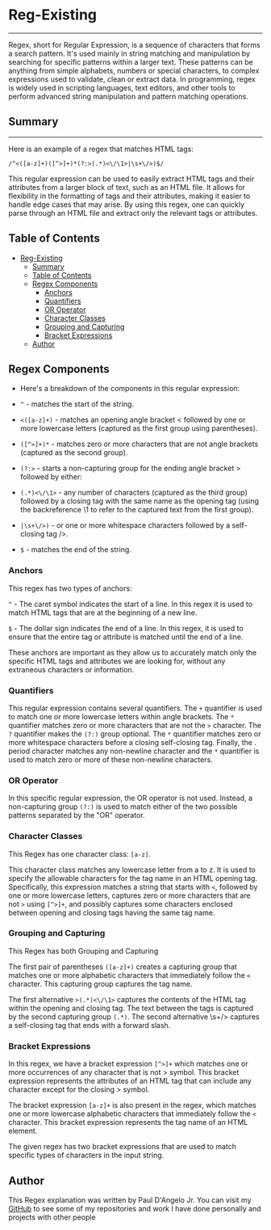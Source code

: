 # Reg-Existing
___
Regex, short for Regular Expression, is a sequence of characters that forms a search pattern. It's used mainly in string matching and manipulation by searching for specific patterns within a larger text. These patterns can be anything from simple alphabets, numbers or special characters, to complex expressions used to validate, clean or extract data. In programming, regex is widely used in scripting languages, text editors, and other tools to perform advanced string manipulation and pattern matching operations.

## Summary
___

Here is an example of a regex that matches HTML tags:

``` /^<([a-z]+)([^>]+)*(?:>(.*)<\/\1>|\s+\/>)$/ ```

This regular expression can be used to easily extract HTML tags and their attributes from a larger block of text, such as an HTML file. It allows for flexibility in the formatting of tags and their attributes, making it easier to handle edge cases that may arise. By using this regex, one can quickly parse through an HTML file and extract only the relevant tags or attributes.

## Table of Contents

- [Reg-Existing](#reg-existing)
  - [Summary](#summary)
  - [Table of Contents](#table-of-contents)
  - [Regex Components](#regex-components)
    - [Anchors](#anchors)
    - [Quantifiers](#quantifiers)
    - [OR Operator](#or-operator)
    - [Character Classes](#character-classes)
    - [Grouping and Capturing](#grouping-and-capturing)
    - [Bracket Expressions](#bracket-expressions)
  - [Author](#author)

## Regex Components

* Here's a breakdown of the components in this regular expression:

* ``` ^ ``` - matches the start of the string.

* ``` <([a-z]+) ``` - matches an opening angle bracket < followed by one or more lowercase letters (captured as the first group using parentheses).

* ``` ([^>]+)* ``` - matches zero or more characters that are not angle brackets (captured as the second group).

* ``` (?:> ``` - starts a non-capturing group for the ending angle bracket > followed by either:

* ``` (.*)<\/\1> ``` - any number of characters (captured as the third group) followed by a closing tag with the same name as the opening tag (using the backreference \1 to refer to the captured text from the first group).

* ``` |\s+\/>) ``` - or one or more whitespace characters followed by a self-closing tag />.

* ``` $ ``` - matches the end of the string.

### Anchors
This regex has two types of anchors:

``` ^ ``` - The caret symbol indicates the start of a line. In this regex it is used to match HTML tags that are at the beginning of a new line.

``` $ ``` - The dollar sign indicates the end of a line. In this regex, it is used to ensure that the entire tag or attribute is matched until the end of a line.

These anchors are important as they allow us to accurately match only the specific HTML tags and attributes we are looking for, without any extraneous characters or information.

### Quantifiers

This regular expression contains several quantifiers. The ``` + ``` quantifier is used to match one or more lowercase letters within angle brackets. The ``` * ``` quantifier matches zero or more characters that are not the ``` > ``` character. The ``` ? ``` quantifier makes the ``` (?:) ``` group optional. The ``` * ``` quantifier matches zero or more whitespace characters before a closing self-closing tag. Finally, the . period character matches any non-newline character and the ``` * ``` quantifier is used to match zero or more of these non-newline characters.

### OR Operator

In this specific regular expression, the OR operator is not used. Instead, a non-capturing group ``` (?:) ``` is used to match either of the two possible patterns separated by the "OR" operator.

### Character Classes

This Regex has one character class: ``` [a-z] ```.

This character class matches any lowercase letter from a to z. It is used to specify the allowable characters for the tag name in an HTML opening tag. Specifically, this expression matches a string that starts with ``` < ```, followed by one or more lowercase letters, captures zero or more characters that are not ``` > ``` using ``` [^>]+ ```, and possibly captures some characters enclosed between opening and closing tags having the same tag name.


### Grouping and Capturing

This Regex has both Grouping and Capturing

The first pair of parentheses ``` ([a-z]+) ``` creates a capturing group that matches one or more alphabetic characters that immediately follow the ``` < ``` character. This capturing group captures the tag name.

The first alternative ``` >(.*)<\/\1> ``` captures the contents of the HTML tag within the opening and closing tag. The text between the tags is captured by the second capturing group ``` (.*) ```.
The second alternative \s+\/> captures a self-closing tag that ends with a forward slash.

### Bracket Expressions

In this regex, we have a bracket expression ``` [^>]+ ``` which matches one or more occurrences of any character that is not > symbol. This bracket expression represents the attributes of an HTML tag that can include any character except for the closing > symbol.

The bracket expression ``` [a-z]+ ``` is also present in the regex, which matches one or more lowercase alphabetic characters that immediately follow the ``` < ``` character. This bracket expression represents the tag name of an HTML element.

The given regex has two bracket expressions that are used to match specific types of characters in the input string.


## Author

This Regex explanation was written by Paul D'Angelo Jr. You can visit my [GitHub](https://github.com/Pauldan1988) to see some of my repositories and work I have done personally and projects with other people
